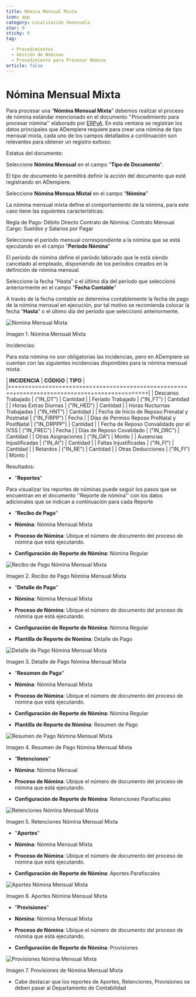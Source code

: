 ```yaml
---
title: Nómina Mensual Mixta
icon: app
category: Localización Venezuela
star: 9
sticky: 9
tag:

  - Procedimientos
  - Gestión de Nóminas
  - Procedimiento para Procesar Nómina
article: false
---
```


 **Nómina Mensual Mixta**
============================

Para procesar una “**Nómina Mensual Mixta**” debemos realizar el proceso de nómina estándar mencionado en el documento ''Procedimiento para procesar nómina'' elaborado por [ERPyA](http://erpya.com). En esta ventana se registran los datos principales que ADempiere requiere para crear una nómina de tipo mensual mixta, cada uno de los campos detallados a continuación son relevantes para obtener un registro exitoso:

Estatus del documento:

Seleccione **Nómina Mensual** en el campo "**Tipo de Documento**".

El tipo de documento le permitirá definir la acción del documento que esté registrando en ADempiere.

Seleccione **Nómina Mensua Mixtal** en el campo "**Nómina**"

La nómina mensual mixta define el comportamiento de la nómina, para este caso tiene las siguientes características:

Regla de Pago: Débito Directo
Contrato de Nómina: Contrato Mensual
Cargo: Sueldos y Salarios por Pagar

Seleccione el período mensual correspondiente a la nómina que se está ejecutando en el campo "**Período Nómina**"

El período de nómina define el período laborado que le está siendo cancelado al empleado, disponiendo de los períodos creados en la definición de nómina mensual.

Seleccione la fecha “Hasta” o el último día del período que seleccionó anteriormente en el campo "**Fecha Contable**"

A través de la fecha contable se determina contablemente la fecha de pago de la nómina mensual en ejecución, por tal motivo se recomienda colocar la fecha “**Hasta**” o el último día del período que seleccionó anteriormente.

![Nomina Mensual Mixta](/assets/img/procedures/payroll/procedures-to-process-payroll/resources/mensualmixta.png)

Imagen 1. Nómina Mensual Mixta

Incidencias:

Para esta nómina no son obligatorias las incidencias, pero en ADempiere se cuentan con las siguientes incidencias disponibles para la nómina mensual mixta:

|           **INCIDENCIA**                              |     **CÓDIGO**       |    **TIPO**    |
|=======================================================+======================+================|
| Descanso Trabajado                                    |     ("IN_DT")        |    Cantidad    |
| Feriado Trabajado                                     |     ("IN_FT")        |    Cantidad    |
| Horas Extras Diurnas                                  |     ("IN_HED")       |    Cantidad    |
| Horas Nocturnas Trabajadas                            |     ("IN_HNT")       |    Cantidad    |
| Fecha de Inicio de Reposo Prenatal y Postnatal        |    ("IN_FIRPP")      |     Fecha      |
| Días de Permiso Reposo PreNatal y PostNatal           |    ("IN_DRPPP")      |    Cantidad    |
| Fecha de Reposo Convalidado por el IVSS               |     ("IN_FREC")      |     Fecha      |
| Días de Reposo Covalidado                             |     ("IN_DRC")       |    Cantidad    |
| Otras Asignaciones                                    |      ("IN_OA")       |     Monto      |
| Ausencias Injustificadas                              |      ("IN_AI")       |    Cantidad    |
| Faltas Injustificadas                                 |      ("IN_FI")       |    Cantidad    |
| Retardos                                              |      ("IN_RE")       |    Cantidad    |
| Otras Deducciones                                     |      ("IN_FI")       |     Monto      |

Resultados:

- "**Reportes**"

Para visualizar los reportes de nóminas  puede seguir los pasos que se encuentran en el documento ''Reporte de nómina'' con los datos adicionales que se indican a continuación para cada Reporte

- “**Recibo de Pago**”

- **Nómina**: Nómina Mensual Mixta

- **Proceso de Nómina**: Ubique el número de documento del proceso de nómina que está ejecutando.

- **Configuración de Reporte de Nómina**: Nómina Regular

![Recibo de Pago Nómina Mensual Mixta](/assets/img/procedures/payroll/procedures-to-process-payroll/resources/recibosmensualmixta.png)

Imagen 2. Recibo de Pago Nómina Mensual Mixta

- “**Detalle de Pago**”

- **Nómina**: Nómina Mensual Mixta

- **Proceso de Nómina**: Ubique el número de documento del proceso de nómina que está ejecutando.

- **Configuración de Reporte de Nómina**: Nómina Regular

- **Plantilla de Reporte de Nómina**: Detalle de Pago

![Detalle de Pago Nómina Mensual Mixta](/assets/img/procedures/payroll/procedures-to-process-payroll/resources/detallemensualmixta.png)

Imagen 3. Detalle de Pago Nómina Mensual Mixta

- “**Resumen de Pago**”

- **Nómina**: Nómina Mensual Mixta

- **Proceso de Nómina**: Ubique el número de documento del proceso de nómina que está ejecutando.

- **Configuración de Reporte de Nómina**: Nómina Regular

- **Plantilla de Reporte de Nómina**: Resumen de Pago

![Resumen de Pago Nómina Mensual Mixta](/assets/img/procedures/payroll/procedures-to-process-payroll/resources/resumenmensualmixta.png)

Imagen 4. Resumen de Pago Nómina Mensual Mixta

- “**Retenciones**”

- **Nómina**: Nómina Mensual

- **Proceso de Nómina**: Ubique el número de documento del proceso de nómina que está ejecutando.

- **Configuración de Reporte de Nómina**: Retenciones Parafiscales

![Retenciones Nómina Mensual Mixta](/assets/img/procedures/payroll/procedures-to-process-payroll/resources/retencionesmensualmixta.png)

Imagen 5. Retenciones Nómina Mensual Mixta

- "**Aportes**"

- **Nómina**: Nómina Mensual Mixta

- **Proceso de Nómina**: Ubique el número de documento del proceso de nómina que está ejecutando.

- **Configuración de Reporte de Nómina**: Aportes Parafiscales

![Aportes Nómina Mensual Mixta](/assets/img/procedures/payroll/procedures-to-process-payroll/resources/aportesmensualmixta.png)

Imagen 6. Aportes Nómina Mensual Mixta

- "**Provisiones**"

- **Nómina**: Nómina Mensual Mixta

- **Proceso de Nómina**: Ubique el número de documento del proceso de nómina que está ejecutando.

- **Configuración de Reporte de Nómina**: Provisiones

![Provisiones Nómina Mensual Mixta](/assets/img/procedures/payroll/procedures-to-process-payroll/resources/provisionesmensualmixta.png)

Imagen 7. Provisiones de Nómina Mensual Mixta

- Cabe destacar que los reportes de Aportes, Retenciones, Provisiones se deben pasar al Departamento de Contabilidad
